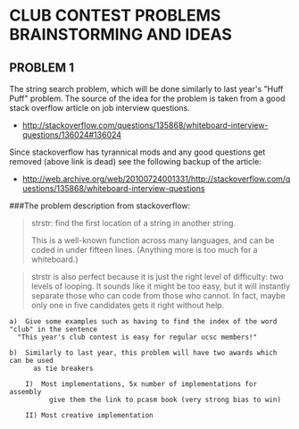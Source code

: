 CLUB CONTEST PROBLEMS BRAINSTORMING AND IDEAS
=============================================

PROBLEM 1
----------

The string search problem, which will be done similarly to last year's "Huff Puff"
problem. The source of the idea for the problem is taken from a good stack overflow
article on job interview questions.

* http://stackoverflow.com/questions/135868/whiteboard-interview-questions/136024#136024

Since stackoverflow has tyrannical mods and any good questions get removed (above
link is dead) see the following backup of the article:

* http://web.archive.org/web/20100724001331/http://stackoverflow.com/questions/135868/whiteboard-interview-questions


###The problem description from stackoverflow:

> strstr: find the first location of a string in another string.
> 
> This is a well-known function across many languages, and can be coded in under 
> fifteen lines. (Anything more is too much for a whiteboard.)

> strstr is also perfect because it is just the right level of difficulty: two levels
> of looping. It sounds like it might be too easy, but it will instantly separate 
> those who can code from those who cannot. In fact, maybe only one in five 
> candidates gets it right without help.

	a)  Give some examples such as having to find the index of the word "club" in the sentence 
      "This year's club contest is easy for regular ucsc members!"

	b) 	Similarly to last year, this problem will have two awards which can be used
		  as tie breakers

		I)	Most implementations, 5x number of implementations for assembly
			  give them the link to pcasm book (very strong bias to win)

		II) Most creative implementation

